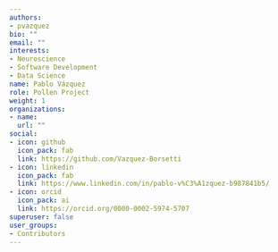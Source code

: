 ```yaml
---
authors:
- pvazquez
bio: ""
email: ""
interests:
- Neuroscience
- Software Development
- Data Science
name: Pablo Vázquez
role: Pollen Project
weight: 1
organizations:
- name: 
  url: ""
social:
- icon: github
  icon_pack: fab
  link: https://github.com/Vazquez-Borsetti
- icon: linkedin
  icon_pack: fab
  link: https://www.linkedin.com/in/pablo-v%C3%A1zquez-b987841b5/
- icon: orcid
  icon_pack: ai
  link: https://orcid.org/0000-0002-5974-5707
superuser: false
user_groups:
- Contributors
---
```


